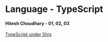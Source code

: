 # Language - TypeScript

#### Hitesh Choudhary - 01, 02, 03
[TypeScript under 5hrs](https://youtu.be/ZchBYjHFCC4?si=qPSchCO4w6vjN5no)